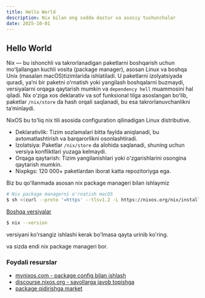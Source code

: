 ```yaml
---
title: Hello World
description: Nix bilan eng sodda dastur va asosiy tushunchalar
date: 2025-10-01
---
```


## Hello World

<div class="my-md-content">

Nix — bu ishonchli va takrorlanadigan paketlarni boshqarish uchun moʻljallangan kuchli vosita (package manager), asosan Linux va boshqa Unix (masalan macOS)tizimlarida ishlatiladi. U paketlarni izolyatsiyada quradi, yaʼni bir paketni oʻrnatish yoki yangilash boshqalarni buzmaydi, versiyalarni orqaga qaytarish mumkin va `dependency hell` muammosini hal qiladi. Nix oʻziga xos deklarativ va sof funksional tilga asoslangan boʻlib, paketlar `/nix/store` da hash orqali saqlanadi, bu esa takrorlanuvchanlikni taʼminlaydi.

NixOS bu to'liq nix tili asosida configuration qilinadigan Linux distributive.

- Deklarativlik: Tizim sozlamalari bitta faylda aniqlanadi, bu avtomatlashtirish va barqarorlikni osonlashtiradi.
- Izolatsiya: Paketlar `/nix/store` da alohida saqlanadi, shuning uchun versiya konfliktlari yuzaga kelmaydi.
- Orqaga qaytarish: Tizim yangilanishlari yoki oʻzgarishlarini osongina qaytarish mumkin.
- Nixpkgs: 120 000+ paketlardan iborat katta repozitoriyga ega.

Biz bu qo'llanmada asosan nix package manageri bilan ishlaymiz

```bash
# Nix package managerni o'rnatish macOS
$ sh <(curl --proto '=https' --tlsv1.2 -L https://nixos.org/nix/install)
```

<a class="link" target="_blank" href="https://nixos.org/download/">Boshqa versiyalar</a>

```bash
$ nix --version
```

versiyani ko'rsangiz ishlashi kerak bo'lmasa qayta urinib ko'ring.

va sizda endi nix package manageri bor.

<h3 class="my-section-tag">Foydali resurslar</h3>

- <a target="_blank" href="https://mynixos.com/">mynixos.com - package config bilan ishlash</a>
- <a target="_blank" href="https://discourse.nixos.org/">discourse.nixos.org - savollarga javob topishga</a>
- <a target="_blank" href="https://search.nixos.org">package qidirishga market</a>

</div>
